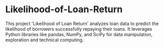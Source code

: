# Likelihood-of-Loan-Return

This project 'Likelihood of Loan Return' analyzes loan data to predict the likelihood of borrowers successfully repaying their loans. It leverages Python libraries like pandas, NumPy, and SciPy for data manipulation, exploration and technical computing.
